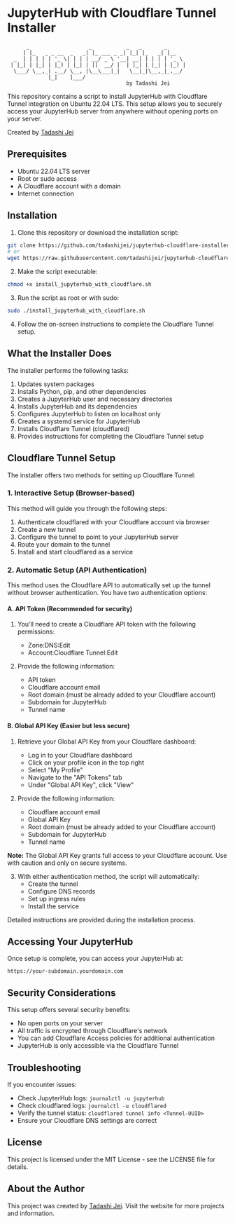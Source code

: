 # JupyterHub with Cloudflare Tunnel Installer

```
      _                   _           _   _       _     
     | |_   _ _ __  _   _| |_ ___ _ _| |_| |_   _| |__  
  _  | | | | | '_ \| | | | __/ _ \ '__| __| | | | | '_ \ 
 | |_| | |_| | |_) | |_| | ||  __/ |  | |_| | |_| | |_) |
  \___/ \__,_| .__/ \__, |\__\___|_|   \__|_|\__,_|_.__/ 
             |_|    |___/                                
                                      by Tadashi Jei
```

This repository contains a script to install JupyterHub with Cloudflare Tunnel integration on Ubuntu 22.04 LTS. This setup allows you to securely access your JupyterHub server from anywhere without opening ports on your server.

Created by [Tadashi Jei](https://www.tadashijei.com)

## Prerequisites

- Ubuntu 22.04 LTS server
- Root or sudo access
- A Cloudflare account with a domain
- Internet connection

## Installation

1. Clone this repository or download the installation script:

```bash
git clone https://github.com/tadashijei/jupyterhub-cloudflare-installer.git
# or
wget https://raw.githubusercontent.com/tadashijei/jupyterhub-cloudflare-installer/main/install_jupyterhub_with_cloudflare.sh
```

2. Make the script executable:

```bash
chmod +x install_jupyterhub_with_cloudflare.sh
```

3. Run the script as root or with sudo:

```bash
sudo ./install_jupyterhub_with_cloudflare.sh
```

4. Follow the on-screen instructions to complete the Cloudflare Tunnel setup.

## What the Installer Does

The installer performs the following tasks:

1. Updates system packages
2. Installs Python, pip, and other dependencies
3. Creates a JupyterHub user and necessary directories
4. Installs JupyterHub and its dependencies
5. Configures JupyterHub to listen on localhost only
6. Creates a systemd service for JupyterHub
7. Installs Cloudflare Tunnel (cloudflared)
8. Provides instructions for completing the Cloudflare Tunnel setup

## Cloudflare Tunnel Setup

The installer offers two methods for setting up Cloudflare Tunnel:

### 1. Interactive Setup (Browser-based)

This method will guide you through the following steps:

1. Authenticate cloudflared with your Cloudflare account via browser
2. Create a new tunnel
3. Configure the tunnel to point to your JupyterHub server
4. Route your domain to the tunnel
5. Install and start cloudflared as a service

### 2. Automatic Setup (API Authentication)

This method uses the Cloudflare API to automatically set up the tunnel without browser authentication. You have two authentication options:

#### A. API Token (Recommended for security)

1. You'll need to create a Cloudflare API token with the following permissions:
   - Zone:DNS:Edit
   - Account:Cloudflare Tunnel:Edit

2. Provide the following information:
   - API token
   - Cloudflare account email
   - Root domain (must be already added to your Cloudflare account)
   - Subdomain for JupyterHub
   - Tunnel name

#### B. Global API Key (Easier but less secure)

1. Retrieve your Global API Key from your Cloudflare dashboard:
   - Log in to your Cloudflare dashboard
   - Click on your profile icon in the top right
   - Select "My Profile"
   - Navigate to the "API Tokens" tab
   - Under "Global API Key", click "View"

2. Provide the following information:
   - Cloudflare account email
   - Global API Key
   - Root domain (must be already added to your Cloudflare account)
   - Subdomain for JupyterHub
   - Tunnel name

**Note:** The Global API Key grants full access to your Cloudflare account. Use with caution and only on secure systems.

3. With either authentication method, the script will automatically:
   - Create the tunnel
   - Configure DNS records
   - Set up ingress rules
   - Install the service

Detailed instructions are provided during the installation process.

## Accessing Your JupyterHub

Once setup is complete, you can access your JupyterHub at:

```
https://your-subdomain.yourdomain.com
```

## Security Considerations

This setup offers several security benefits:

- No open ports on your server
- All traffic is encrypted through Cloudflare's network
- You can add Cloudflare Access policies for additional authentication
- JupyterHub is only accessible via the Cloudflare Tunnel

## Troubleshooting

If you encounter issues:

- Check JupyterHub logs: `journalctl -u jupyterhub`
- Check cloudflared logs: `journalctl -u cloudflared`
- Verify the tunnel status: `cloudflared tunnel info <Tunnel-UUID>`
- Ensure your Cloudflare DNS settings are correct

## License

This project is licensed under the MIT License - see the LICENSE file for details.

## About the Author

This project was created by [Tadashi Jei](https://www.tadashijei.com). Visit the website for more projects and information.
